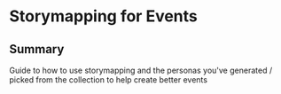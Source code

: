 # Storymapping for Events

## Summary

Guide to how to use storymapping and the personas you've generated / picked from the collection to help create better events